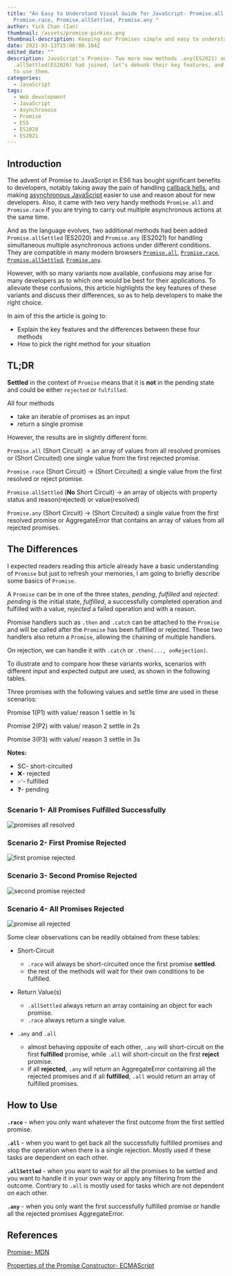 ```yaml
---
title: "An Easy to Understand Visual Guide for JavaScript- Promise.all,
  Promise.race, Promise.allSettled, Promise.any "
author: Yick Chan (Ian)
thumbnail: /assets/promise-pinkies.png
thumbnail-description: Keeping our Promises simple and easy to understand
date: 2021-03-13T15:00:08.104Z
edited_date: ""
description: JavaScript's Promise- Two more new methods .any(ES2021) and
  .allSettled(ES2020) had joined, let’s debunk their key features, and show how
  to use them.
categories:
  - JavaScript
tags:
  - Web development
  - JavaScript
  - Asynchronous
  - Promise
  - ES5
  - ES2020
  - ES2021
---
```

## Introduction

The advent of Promise to JavaScript in ES6 has bought significant benefits to developers, notably taking away the pain of handling [callback hells](https://www.freecodecamp.org/news/how-to-deal-with-nested-callbacks-and-avoid-callback-hell-1bc8dc4a2012/), and making [asynchronous JavaScript](https://developer.mozilla.org/en-US/docs/Learn/JavaScript/Asynchronous/Introducing) easier to use and reason about for new developers. Also, it came with two very handy methods `Promise.all` and `Promise.race` if you are trying to carry out multiple asynchronous actions at the same time.

And as the language evolves, two additional methods had been added `Promise.allSettled` (ES2020) and `Promise.any` (ES2021) for handling simultaneous multiple asynchronous actions under different conditions. They are compatible in many modern browsers [`Promise.all`](https://caniuse.com/mdn-javascript_builtins_promise_all), [`Promise.race`](https://caniuse.com/mdn-javascript_builtins_promise_race), [`Promise.allSettled`](https://caniuse.com/mdn-javascript_builtins_promise_allsettled), [`Promise.any`](https://caniuse.com/mdn-javascript_builtins_promise_any). 

However, with so many variants now available, confusions may arise for many developers as to which one would be best for their applications. To alleviate these confusions, this article highlights the key features of these variants and discuss their differences, so as to help developers to make the right choice.

In aim of this the article is going to:

* Explain the key features and the differences between these four methods
* How to pick the right method for your situation 

## TL;DR

**Settled** in the context of `Promise` means that it is **not** in the pending state and could be either `rejected` or `fulfilled`.

All four methods 

* take an iterable of promises as an input
* return a single promise

However, the results are in slightly different form:

`Promise.all` (Short Circuit) -> an array of values from all resolved promises or (Short Circuited) one single value from the first rejected promise.

`Promise.race` (Short Circuit) -> (Short Circuited) a single value from the first resolved or reject promise.

`Promise.allSettled` (**No** Short Circuit) -> an array of objects with property status and reason(rejected) or value(resolved)

`Promise.any` (Short Circuit) -> (Short Circuited) a single value from the first resolved promise or AggregateError that contains an array of values from all rejected promises.

## The Differences

I expected readers reading this article already have a basic understanding of `Promise` but just to refresh your memories, I am going to briefly describe some basics of `Promise`.

A `Promise` can be in one of the three states, *pending*, *fulfilled* and *rejected*: *pending* is the initial state, *fulfilled*, a successfully completed operation and fulfilled with a value, *rejected* a failed operation and with a reason.

Promise handlers such as `.then` and `.catch` can be attached to the `Promise` and will be called after the `Promise` has been fulfilled or rejected. These two handlers also return a `Promise`, allowing the chaining of multiple handlers.

On rejection, we can handle it with `.catch` or `.then(..., onRejection)`.

To illustrate and to compare how these variants works, scenarios with different input and expected output are used, as shown in the following tables.

Three promises with the following values and settle time are used in these scenarios:

Promise 1(P1) with value/ reason 1 settle in 1s

Promise 2(P2) with value/ reason 2 settle in 2s

Promise 3(P3) with value/ reason 3 settle in 3s

**Notes:**

* SC- short-circuited
* ❌- rejected
* ✅- fulfilled
* ❓- pending

### Scenario 1- All Promises Fulfilled Successfully

![promises all resolved](/assets/promise-all-resolved.png "promises all resolved")

### Scenario 2- First Promise Rejected

![first promise rejected](/assets/promise-first-rejected.png "first promise rejected")

### Scenario 3- Second Promise Rejected

![second promise rejected](/assets/promise-second-rejected.png "second promise rejected")

### Scenario 4- All Promises Rejected

![promise all rejected](/assets/promise-all-rejected.png "promise all rejected")

Some clear observations can be readily obtained from these tables:

* Short-Circuit

  * `.race` will always be short-circuited once the first promise **settled**.
  * the rest of the methods will wait for their own conditions to be fulfilled.

* Return Value(s)

  * `.allSettled` always return an array containing an object for each promise.
  * `.race` always return a single value.

* `.any` and `.all`

  * almost behaving opposite of each other, `.any` will short-circuit on the first **fulfilled** promise, while `.all` will short-circuit on the first **reject** promise.
  * if all **rejected**, `.any` will return an AggregateError containing all the rejected promises and if all **fulfilled**, `.all` would return an array of fulfilled promises.

## How to Use

**`.race`** - when you only want whatever the first outcome from the first settled promise.

**`.all`** - when you want to get back all the successfully fulfilled promises and stop the operation when there is a single rejection. Mostly used if these tasks are dependent on each other.

**`.allSettled`** - when you want to wait for all the promises to be settled and you want to handle it in your own way or apply any filtering from the outcome. Contrary to `.all` is mostly used for tasks which are not dependent on each other.

**`.any`** - when you only want the first successfully fulfilled promise or handle all the rejected promises AggregateError.

## References

[Promise- MDN](https://developer.mozilla.org/en-US/docs/Web/JavaScript/Reference/Global_Objects/Promise)

[Properties of the Promise Constructor- ECMAScript](https://tc39.es/ecma262/#sec-properties-of-the-promise-constructor)